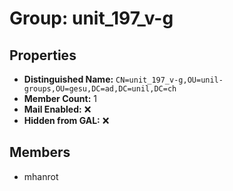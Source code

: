 # Group: unit_197_v-g

## Properties

- **Distinguished Name:** `CN=unit_197_v-g,OU=unil-groups,OU=gesu,DC=ad,DC=unil,DC=ch`
- **Member Count:** 1
- **Mail Enabled:** ❌
- **Hidden from GAL:** ❌

## Members

- mhanrot
